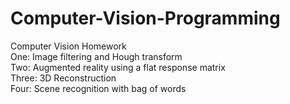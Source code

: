 # Computer-Vision-Programming
Computer Vision Homework  
One: Image filtering and Hough transform  
Two: Augmented reality using a flat response matrix  
Three: 3D Reconstruction  
Four: Scene recognition with bag of words 


